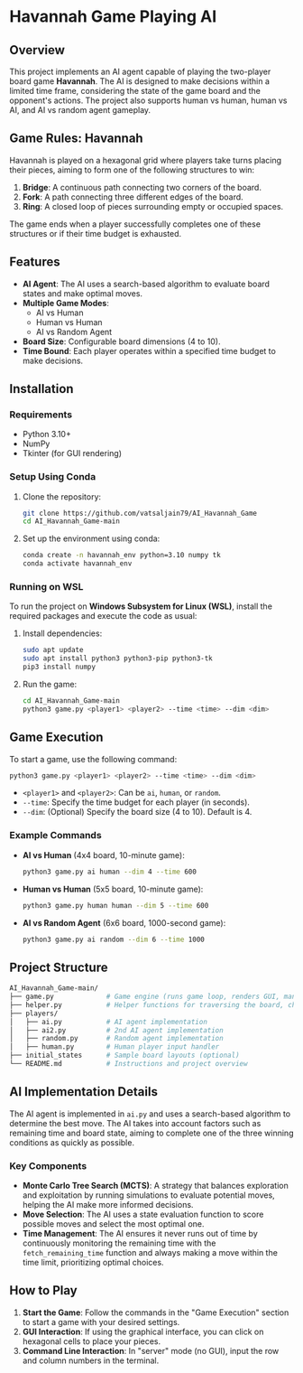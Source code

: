 
# Havannah Game Playing AI

## Overview

This project implements an AI agent capable of playing the two-player board game **Havannah**. The AI is designed to make decisions within a limited time frame, considering the state of the game board and the opponent's actions. The project also supports human vs human, human vs AI, and AI vs random agent gameplay.

## Game Rules: Havannah

Havannah is played on a hexagonal grid where players take turns placing their pieces, aiming to form one of the following structures to win:

1. **Bridge**: A continuous path connecting two corners of the board.
2. **Fork**: A path connecting three different edges of the board.
3. **Ring**: A closed loop of pieces surrounding empty or occupied spaces.

The game ends when a player successfully completes one of these structures or if their time budget is exhausted.

## Features

- **AI Agent**: The AI uses a search-based algorithm to evaluate board states and make optimal moves.
- **Multiple Game Modes**:
  - AI vs Human
  - Human vs Human
  - AI vs Random Agent
- **Board Size**: Configurable board dimensions (4 to 10).
- **Time Bound**: Each player operates within a specified time budget to make decisions.

## Installation

### Requirements

- Python 3.10+
- NumPy
- Tkinter (for GUI rendering)

### Setup Using Conda

1. Clone the repository:
    ```bash
    git clone https://github.com/vatsaljain79/AI_Havannah_Game
    cd AI_Havannah_Game-main
    ```
2. Set up the environment using conda:
    ```bash
    conda create -n havannah_env python=3.10 numpy tk
    conda activate havannah_env
    ```

### Running on WSL

To run the project on **Windows Subsystem for Linux (WSL)**, install the required packages and execute the code as usual:

1. Install dependencies:
    ```bash
    sudo apt update
    sudo apt install python3 python3-pip python3-tk
    pip3 install numpy
    ```
2. Run the game:
    ```bash
    cd AI_Havannah_Game-main
    python3 game.py <player1> <player2> --time <time> --dim <dim>
    ```

## Game Execution

To start a game, use the following command:

```bash
python3 game.py <player1> <player2> --time <time> --dim <dim>
```

- `<player1>` and `<player2>`: Can be `ai`, `human`, or `random`.
- `--time`: Specify the time budget for each player (in seconds).
- `--dim`: (Optional) Specify the board size (4 to 10). Default is 4.

### Example Commands

- **AI vs Human** (4x4 board, 10-minute game):
    ```bash
    python3 game.py ai human --dim 4 --time 600
    ```
- **Human vs Human** (5x5 board, 10-minute game):
    ```bash
    python3 game.py human human --dim 5 --time 600
    ```
- **AI vs Random Agent** (6x6 board, 1000-second game):
    ```bash
    python3 game.py ai random --dim 6 --time 1000
    ```

## Project Structure

```bash
AI_Havannah_Game-main/
├── game.py             # Game engine (runs game loop, renders GUI, manages input/output)
├── helper.py           # Helper functions for traversing the board, checking win conditions, etc.
├── players/
│   ├── ai.py           # AI agent implementation
│   ├── ai2.py          # 2nd AI agent implementation
│   ├── random.py       # Random agent implementation
│   ├── human.py        # Human player input handler
├── initial_states      # Sample board layouts (optional)
└── README.md           # Instructions and project overview
```

## AI Implementation Details

The AI agent is implemented in `ai.py` and uses a search-based algorithm to determine the best move. The AI takes into account factors such as remaining time and board state, aiming to complete one of the three winning conditions as quickly as possible.

### Key Components

- **Monte Carlo Tree Search (MCTS)**: A strategy that balances exploration and exploitation by running simulations to evaluate potential moves, helping the AI make more informed decisions.
- **Move Selection**: The AI uses a state evaluation function to score possible moves and select the most optimal one.
- **Time Management**: The AI ensures it never runs out of time by continuously monitoring the remaining time with the `fetch_remaining_time` function and always making a move within the time limit, prioritizing optimal choices.

## How to Play

1. **Start the Game**: Follow the commands in the "Game Execution" section to start a game with your desired settings.
2. **GUI Interaction**: If using the graphical interface, you can click on hexagonal cells to place your pieces.
3. **Command Line Interaction**: In "server" mode (no GUI), input the row and column numbers in the terminal.
